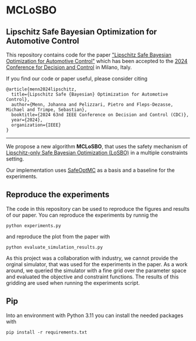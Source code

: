 # MCLoSBO

## Lipschitz Safe Bayesian Optimization for Automotive Control

This repository contains code for the paper ["Lipschitz Safe Bayesian Optimization for Automotive Control"](https://arxiv.org/abs/2312.08058) which has been accepted to the [2024 Conference for Decision and Control](https://cdc2024.ieeecss.org/) in Milano, Italy.

If you find our code or paper useful, please consider citing
```
@article{menn2024lipschitz,
  title={Lipschitz Safe {Bayesian} Optimization for Automotive Control},
  author={Menn, Johanna and Pelizzari, Pietro and Fleps-Dezasse, Michael and Trimpe, Sebastian},
  booktitle={2024 63nd IEEE Conference on Decision and Control (CDC)},
  year={2024},
  organization={IEEE}
}
```
---

We propose a new algorithm **MCLoSBO**, that uses the safety mechanism of [Lipschitz-only Safe Bayesian Optimization (LoSBO)](https://openreview.net/forum?id=tgFHZMsl1N&noteId=7pMQ8SJ4Mz) in a multiple constraints setting.

Our implementation uses [SafeOptMC](https://github.com/befelix/SafeOpt) as a basis and a baseline for the experiments. 

## Reproduce the experiments

The code in this repository can be used to reproduce the figures and results of our paper. You can reproduce the experiments by runnig the 
```
python experiments.py
```
and reproduce the plot from the paper with
```
python evaluate_simulation_results.py
```

As this project was a collaboration with industry, we cannot provide the orginal simulator, that was used for the experiments in the paper.
As a work around, we queried the simulator with a fine grid over the parameter space and evaluated the objective and constraint functions. 
The results of this gridding are used when running the experiments script. 

## Pip

Into an environment with Python 3.11 you can install the needed packages with
```
pip install -r requirements.txt
```
